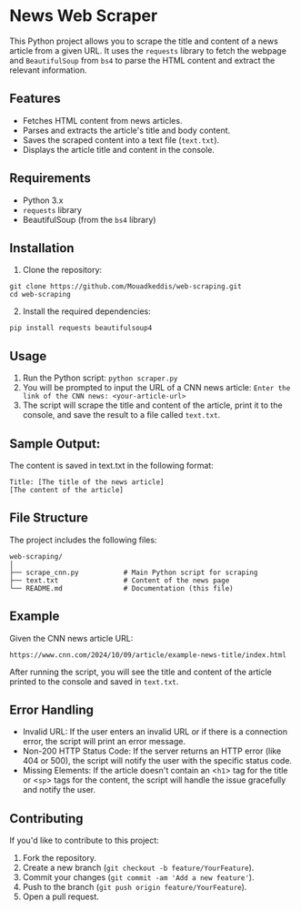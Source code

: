 # News Web Scraper
This Python project allows you to scrape the title and content of a news article from a given URL. It uses the ```requests``` library to fetch the webpage and ```BeautifulSoup``` from ```bs4``` to parse the HTML content and extract the relevant information.

## Features
- Fetches HTML content from news articles.
- Parses and extracts the article's title and body content.
- Saves the scraped content into a text file (```text.txt```).
- Displays the article title and content in the console.
## Requirements
- Python 3.x
- ```requests``` library
- BeautifulSoup (from the ```bs4``` library)
## Installation
1. Clone the repository:
```
git clone https://github.com/Mouadkeddis/web-scraping.git
cd web-scraping
```
2. Install the required dependencies:
```
pip install requests beautifulsoup4
```
## Usage
1. Run the Python script:
```python scraper.py```
2. You will be prompted to input the URL of a CNN news article:
```Enter the link of the CNN news: <your-article-url>```
3. The script will scrape the title and content of the article, print it to the console, and save the result to a file called ```text.txt```.

## Sample Output:
The content is saved in text.txt in the following format:
```
Title: [The title of the news article]
[The content of the article]
```
## File Structure
The project includes the following files:
```
web-scraping/
│
├── scrape_cnn.py           # Main Python script for scraping
├── text.txt                # Content of the news page
└── README.md               # Documentation (this file)
```
## Example
Given the CNN news article URL:
```
https://www.cnn.com/2024/10/09/article/example-news-title/index.html
```
After running the script, you will see the title and content of the article printed to the console and saved in ```text.txt```.

## Error Handling
- Invalid URL: If the user enters an invalid URL or if there is a connection error, the script will print an error message.
- Non-200 HTTP Status Code: If the server returns an HTTP error (like 404 or 500), the script will notify the user with the specific status code.
- Missing Elements: If the article doesn't contain an <```h1```> tag for the title or <```sp```> tags for the content, the script will handle the issue gracefully and notify the user.

## Contributing
If you'd like to contribute to this project:

1. Fork the repository.
2. Create a new branch (```git checkout -b feature/YourFeature```).
3. Commit your changes (```git commit -am 'Add a new feature'```).
4. Push to the branch (```git push origin feature/YourFeature```).
5. Open a pull request.
